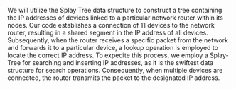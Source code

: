  We will utilize the Splay Tree data structure to construct a tree containing the IP addresses of devices linked to a particular network router within its nodes. Our code establishes a connection of 11 devices to the network router, resulting in a shared segment in the IP address of all devices. Subsequently, when the router receives a specific packet from the network and forwards it to a particular device, a lookup operation is employed to locate the correct IP address. To expedite this process, we employ a Splay-Tree for searching and inserting IP addresses, as it is the swiftest data structure for search operations. Consequently, when multiple devices are connected, the router transmits the packet to the designated IP address.

